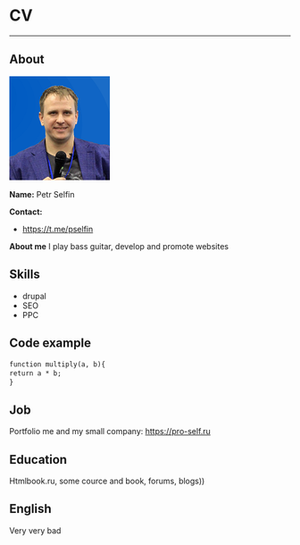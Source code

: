 # CV
***
## About

![Avatar](img/avatar.png "Avatar")

**Name:** Petr Selfin

**Contact:** 
* https://t.me/pselfin

**About me**
I play bass guitar, develop and promote websites

## Skills
* drupal
* SEO
* PPC

## Code example

```
function multiply(a, b){
return a * b;
}

```

## Job

Portfolio me and my small company: https://pro-self.ru

## Education
Htmlbook.ru, some cource and book, forums, blogs))

## English
Very very bad